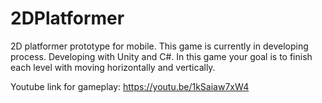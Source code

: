 # 2DPlatformer
2D platformer prototype for mobile. This game is currently in developing process. Developing with Unity and C#. In this game your goal is to finish each level with moving horizontally and vertically. 

Youtube link for gameplay: https://youtu.be/1kSaiaw7xW4
